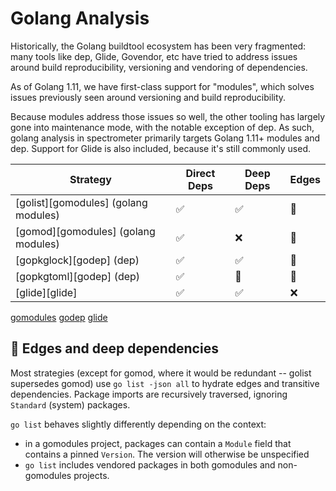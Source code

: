 # Golang Analysis

Historically, the Golang buildtool ecosystem has been very fragmented: many
tools like dep, Glide, Govendor, etc have tried to address issues around build
reproducibility, versioning and vendoring of dependencies.

As of Golang 1.11, we have first-class support for "modules", which solves
issues previously seen around versioning and build reproducibility.

Because modules address those issues so well, the other tooling has largely gone
into maintenance mode, with the notable exception of dep. As such, golang
analysis in spectrometer primarily targets Golang 1.11+ modules and dep. Support
for Glide is also included, because it's still commonly used.

| Strategy                             | Direct Deps | Deep Deps | Edges |
| ---                                  | ---         | ---       | ---   |
| [golist][gomodules] (golang modules) | ✅          | ✅        | 🔶    |
| [gomod][gomodules] (golang modules)  | ✅          | ❌        | 🔶    |
| [gopkglock][godep] (dep)             | ✅          | ✅        | 🔶    |
| [gopkgtoml][godep] (dep)             | ✅          | 🔶        | 🔶    |
| [glide][glide]                       | ✅          | ✅        | ❌    |

[gomodules](gomodules.md)
[godep](godep.md)
[glide](glide.md)

## 🔶 Edges and deep dependencies

Most strategies (except for gomod, where it would be redundant -- golist
supersedes gomod) use `go list -json all` to hydrate edges and transitive
dependencies. Package imports are recursively traversed, ignoring `Standard`
(system) packages.

`go list` behaves slightly differently depending on the context:

- in a gomodules project, packages can contain a `Module` field that contains a
pinned `Version`. The version will otherwise be unspecified
- `go list` includes vendored packages in both gomodules and non-gomodules projects.
